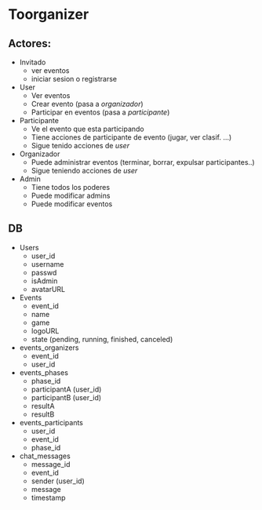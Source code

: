 # Toorganizer

## Actores:

- Invitado
    - ver eventos
    - iniciar sesion o registrarse
- User
    - Ver eventos
    - Crear evento (pasa a *organizador*)
    - Participar en eventos (pasa a *participante*)
- Participante
    - Ve el evento que esta participando
    - Tiene acciones de participante de evento (jugar, ver clasif. …)
    - Sigue tenido acciones de *user*
- Organizador
    - Puede administrar eventos (terminar, borrar, expulsar participantes..)
    - Sigue teniendo acciones de *user*
- Admin
    - Tiene todos los poderes
    - Puede modificar admins
    - Puede modificar eventos

## DB

- Users
    - user_id
    - username
    - passwd
    - isAdmin
    - avatarURL
- Events
    - event_id
    - name
    - game
    - logoURL
    - state (pending, running, finished, canceled)
- events_organizers
    - event_id
    - user_id
- events_phases
    - phase_id
    - participantA (user_id)
    - participantB (user_id)
    - resultA
    - resultB
- events_participants
    - user_id
    - event_id
    - phase_id
- chat_messages
    - message_id
    - event_id
    - sender (user_id)
    - message
    - timestamp
